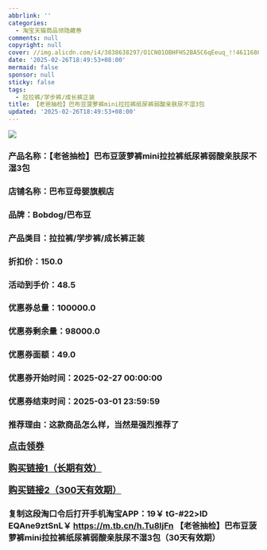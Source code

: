 ```yaml
---
abbrlink: ''
categories:
  - 淘宝天猫商品领隐藏券
comments: null
copyright: null
cover: //img.alicdn.com/i4/3838638297/O1CN01OBHFHS2BA5C6qEeuq_!!4611686018427386073-0-item_pic.jpg
date: '2025-02-26T18:49:53+08:00'
mermaid: false
sponsor: null
sticky: false
tags:
  - 拉拉裤/学步裤/成长裤正装
title: 【老爸抽检】巴布豆菠萝裤mini拉拉裤纸尿裤弱酸亲肤尿不湿3包
updated: '2025-02-26T18:49:53+08:00'
--- 
```


![](//img.alicdn.com/i4/3838638297/O1CN01OBHFHS2BA5C6qEeuq_!!4611686018427386073-0-item_pic.jpg)

### 产品名称：【老爸抽检】巴布豆菠萝裤mini拉拉裤纸尿裤弱酸亲肤尿不湿3包
### 店铺名称：巴布豆母婴旗舰店
### 品牌：Bobdog/巴布豆
### 产品类目：拉拉裤/学步裤/成长裤正装
### 折扣价：150.0
### 活动到手价：48.5
### 优惠券总量：100000.0
### 优惠券剩余量：98000.0
### 优惠券面额：49.0
### 优惠券开始时间：2025-02-27 00:00:00	
### 优惠券结束时间：2025-03-01 23:59:59	
### 推荐理由：这款商品怎么样，当然是强烈推荐了

<p style="font-size: 18px; font-weight: bold;">
  <a href="https://uland.taobao.com/coupon/edetail?e=DR%2F6b3PHGP%2BlhHvvyUNXZfh8CuWt5YH5OVuOuRD5gLJMmdsrkidbOWBzzpT26idJ%2FlgDHKjDBHkSlBTKAgHMxJbRFN61xPBhIPk7GkQlgZHOSPAGKE4Of9Dsbwj2Si3LRSHvQe2jOLZ9pbNCYX0I%2BPP%2BWUTgK%2F%2B0I%2BtaUgbudUxA%2B536asYsLWVfKa%2BhVnNDkADDQcCshX4GlyX6HWg0%2FJjB6TX2HR3QQ5WKStDdyeTLAJho1Tgm24y1rRo98IyIzxHHRjXbSzC3GXpSbfs48k6ZDV45BcAef8ZugfX2%2BdrKCtKK2FQomWZPOONMzmypswDhlpaMEawCGruttYDvNg%3D%3D&traceId=21665f9817407225954674899d132c&union_lens=lensId%3AOPT%401740722612%40212c3747_0dff_1954b27293a_780d%4001%40eyJmbG9vcklkIjo3MzM1NH0ie" target="_blank">点击领券</a>
</p>
<p style="font-size: 18px; font-weight: bold;">
  <a href="https://s.click.taobao.com/t?e=m%3D2%26s%3DwWSGtJ6zc5Nw4vFB6t2Z2ueEDrYVVa64K7Vc7tFgwiHjf2vlNIV67kyLuerTQxoG6EFRCN7EKmz3ID%2FV1RqsF4wnCJeELi4I%2FIEn%2BS1IjHAB0ghlTd7WlZVm%2FOAUUFw71qrpxiwMoCNxc1AtbZGVS1HdIc1oh1WPPzEn6YXpXYcLZMqoQW%2BfuKGzo1lVxIiow%2FLYf3orx5gE%2FDtl1PI2C7kg9M9TbSP%2ByAX3jAvtZP6UCRNNu%2FLGO%2BmIu3VJ73p3jCYtYGASbzRUrFwjXfRKMROfYmExpA2104bt%2FCh0HCa76hlQsRla5cFxzDcHi1PdPbol3Ljyy2o%3D" target="_blank">购买链接1（长期有效）</a>
</p>
<p style="font-size: 18px; font-weight: bold;">
  <a href="https://s.click.taobao.com/oxuKRYs" target="_blank">购买链接2（300天有效期）</a>
</p>

### 复制这段淘口令后打开手机淘宝APP：19￥ tG-#22>lD EQAne9ztSnL￥ https://m.tb.cn/h.Tu8IjFn  【老爸抽检】巴布豆菠萝裤mini拉拉裤纸尿裤弱酸亲肤尿不湿3包（30天有效期）
